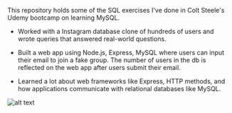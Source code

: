 This repository holds some of the SQL exercises I've done in Colt Steele's Udemy bootcamp on learning MySQL.

- Worked with a Instagram database clone of hundreds of users and wrote queries that answered real-world questions.

- Built a web app using Node.js, Express, MySQL where users can input their email to join a fake group. The number of users in the db is reflected on the web app after users submit their email.

- Learned a lot about web frameworks like Express, HTTP methods, and how applications communicate with relational databases like MySQL.

![alt text](/Users/alvinagana/Desktop/sqlproject.png)
